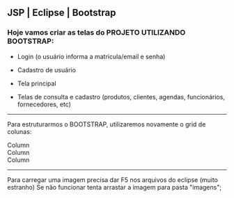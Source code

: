 ## JSP | Eclipse | Bootstrap

### Hoje vamos criar as telas do PROJETO UTILIZANDO BOOTSTRAP:

- Login (o usuário informa a matrícula/email e senha)

- Cadastro de usuário

- Tela principal

- Telas de consulta e cadastro (produtos, clientes, agendas, funcionários, fornecedores, etc)

---

Para estruturarmos o BOOTSTRAP, utilizaremos novamente o grid de colunas:

<div class="container text-center">
  <div class="row">
    <div class="col">
      Column
    </div>
    <div class="col">
      Column
    </div>
    <div class="col">
      Column
    </div>
  </div>
</div>

---

Para carregar uma imagem precisa dar F5 nos arquivos do eclipse (muito estranho)
Se não funcionar tenta arrastar a imagem para pasta "imagens";
